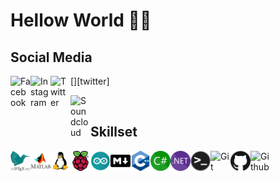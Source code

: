 # Hellow World 👋😁


## Social Media

[<img align="left" alt="Facebook" width="32px"
src="https://facebookbrand.com/wp-content/uploads/2019/04/f_logo_RGB-Hex-Blue_512.png" />][facebook]

[<img align="left" alt="Instagram" width="32px"
src="https://instagram-brand.com/wp-content/uploads/2016/11/Instagram_AppIcon_Aug2017.png" />][instagram]

[<img align="left" alt="Twitter" width="32px"
src="https://de.wikipedia.org/wiki/Twitter#/media/Datei:Twitter_bird_logo_2012.svg" />][twitter]

[<img align="left" alt="Soundcloud" width="32px"
src="https://w.soundcloud.com/icon/assets/images/orange_transparent_32-94fc761.png" />][soundcloud]

<br />

## Skillset

[<img align="left" alt="Latex" width="32px"
src="https://raw.githubusercontent.com/github/explore/80688e429a7d4ef2fca1e82350fe8e3517d3494d/topics/latex/latex.png" />][latex]

[<img align="left" alt="Matlab" width="32px"
src="https://raw.githubusercontent.com/github/explore/80688e429a7d4ef2fca1e82350fe8e3517d3494d/topics/matlab/matlab.png" />][matlab]

[<img align="left" alt="Arduino" width="32px"
src="https://raw.githubusercontent.com/github/explore/80688e429a7d4ef2fca1e82350fe8e3517d3494d/topics/linux/linux.png" />][arduino]

[<img align="left" alt="Raspberrypi" width="32px"
src="https://raw.githubusercontent.com/github/explore/80688e429a7d4ef2fca1e82350fe8e3517d3494d/topics/raspberry-pi/raspberry-pi.png" />][raspberrypi]

[<img align="left" alt="Arduino" width="32px"
src="https://raw.githubusercontent.com/github/explore/80688e429a7d4ef2fca1e82350fe8e3517d3494d/topics/arduino/arduino.png" />][arduino]

[<img align="left" alt="Markdown" width="32px"
src="https://raw.githubusercontent.com/github/explore/80688e429a7d4ef2fca1e82350fe8e3517d3494d/topics/markdown/markdown.png" />][markdown]

[<img align="left" alt="Cpp" width="32px"
src="https://raw.githubusercontent.com/github/explore/80688e429a7d4ef2fca1e82350fe8e3517d3494d/topics/cpp/cpp.png" />][cpp]

[<img align="left" alt="Csharp" width="32px"
src="https://raw.githubusercontent.com/github/explore/80688e429a7d4ef2fca1e82350fe8e3517d3494d/topics/csharp/csharp.png" />][csharp]

[<img align="left" alt="Dotnet" width="32px"
src="https://raw.githubusercontent.com/github/explore/93d8a67084f94b2a444e510199a6e7622e5b09a3/topics/dotnet/dotnet.png" />][dotnet]

[<img align="left" alt="Terminal" width="32px"
src="https://raw.githubusercontent.com/github/explore/d92924b1d925bb134e308bd29c9de6c302ed3beb/topics/terminal/terminal.png" />][terminal]

[<img align="left" alt="Git" width="32px"
src="https://upload.wikimedia.org/wikipedia/commons/3/3f/Git_icon.svg" />][git]

[<img align="left" alt="Github" width="32px"
src="https://raw.githubusercontent.com/github/explore/78df643247d429f6cc873026c0622819ad797942/topics/github/github.png" />][github]

[<img align="left" alt="Github" width="32px"
src="https://icon2.cleanpng.com/20180606/fw/kisspng-digital-audio-workstation-reaper-cockos-multitrack-reaper-5b189f58278b13.792985671528340312162.jpg" />][reaper]

<br />


<!-- Link Shortcuts -->
[github]: https://github.com/raphaelkuttruf
[facebook]: https://facebook.com/raphaelkuttruf
[instagram]: https://www.instagram.com/raphaelkuttruf
[facebook]: https://twitter.com/raphaelkuttruf
[soundcloud]: https://soundcloud.com/raphaelkuttruf

[arduino]: https://github.com/topics/arduino
[raspberrypi]: https://github.com/topics/raspberry-pi
[linux]: https://github.com/topics/linux

[matlab]: https://github.com/topics/matlab
[latex]: https://github.com/topics/latex
[markdown]: https://github.com/topics/markdown
[cpp]: https://github.com/topics/cpp
[csharp]: https://github.com/topics/csharp
[dotnet]: https://github.com/topics/dotnet

[terminal]: https://github.com/topics/terminal
[git]: https://git-scm.com/
[gitlfs]: https://git-lfs.github.com/

[reaper]: https://www.reaper.fm/


<!--


**raphaelkuttruf/raphaelkuttruf** is a ✨ _special_ ✨ repository because its `README.md` (this file) appears on your GitHub profile.

Here are some ideas to get you started:

- 🔭 I’m currently working on ...
- 🌱 I’m currently learning ...
- 👯 I’m looking to collaborate on ...
- 🤔 I’m looking for help with ...
- 💬 Ask me about ...
- 📫 How to reach me: ...
- 😄 Pronouns: ...
- ⚡ Fun fact: ...
-->
